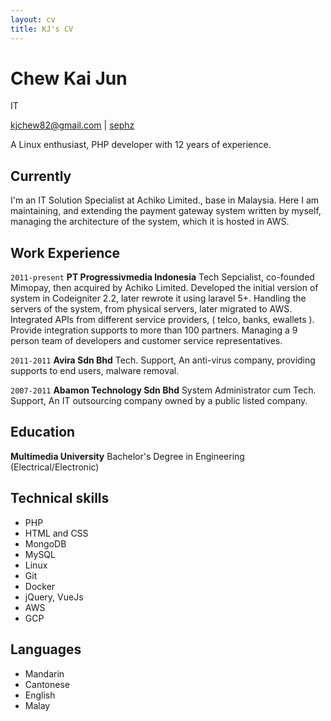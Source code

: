 ```yaml
---
layout: cv
title: KJ's CV
---
```

# Chew Kai Jun
IT

<div id="webaddress">
<a href="mailto:kjchew82@gmail.com">kjchew82@gmail.com</a>
|
<i class="fa fa-github"></i> <a href="http://github.com/sephz">sephz</a>
</div>

A Linux enthusiast, PHP developer with 12 years of experience.

## Currently

I'm an IT Solution Specialist at Achiko Limited., base in Malaysia. Here I am maintaining, and extending the payment gateway system written by myself, managing the architecture of the system, which it is hosted in AWS.

## Work Experience

`2011-present` 
__PT Progressivmedia Indonesia__ Tech Sepcialist, co-founded Mimopay, then acquired by Achiko Limited. Developed the initial version of system in Codeigniter 2.2, later rewrote it using laravel 5+. Handling the servers of the system, from physical servers, later migrated to AWS. Integrated APIs from different service providers, ( telco, banks, ewallets ). Provide integration supports to more than 100 partners. Managing a 9 person team of developers and customer service representatives.

`2011-2011`
__Avira Sdn Bhd__ Tech. Support, An anti-virus company, providing supports to end users, malware removal.

`2007-2011`
__Abamon Technology Sdn Bhd__ System Administrator cum Tech. Support, An IT outsourcing company owned by a public listed company. 

## Education
__Multimedia University__  Bachelor's Degree in Engineering (Electrical/Electronic)

## Technical skills

* PHP
* HTML and CSS
* MongoDB
* MySQL
* Linux
* Git
* Docker
* jQuery, VueJs
* AWS
* GCP

## Languages

* Mandarin
* Cantonese
* English
* Malay


